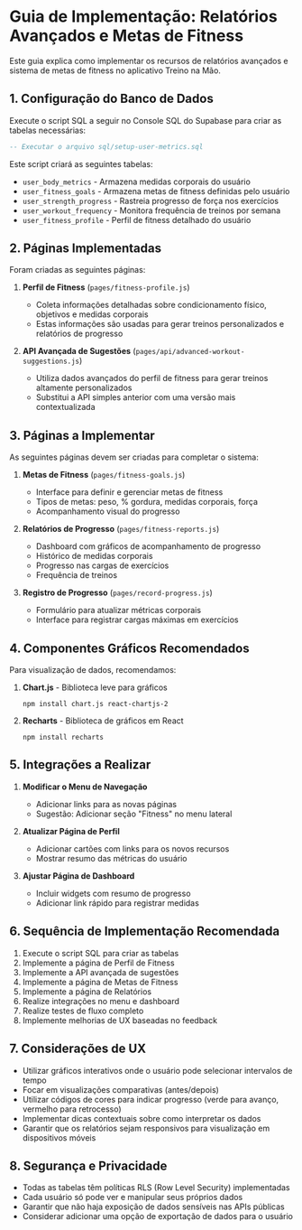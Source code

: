 # Guia de Implementação: Relatórios Avançados e Metas de Fitness

Este guia explica como implementar os recursos de relatórios avançados e sistema de metas de fitness no aplicativo Treino na Mão.

## 1. Configuração do Banco de Dados

Execute o script SQL a seguir no Console SQL do Supabase para criar as tabelas necessárias:

```sql
-- Executar o arquivo sql/setup-user-metrics.sql
```

Este script criará as seguintes tabelas:
- `user_body_metrics` - Armazena medidas corporais do usuário
- `user_fitness_goals` - Armazena metas de fitness definidas pelo usuário
- `user_strength_progress` - Rastreia progresso de força nos exercícios
- `user_workout_frequency` - Monitora frequência de treinos por semana
- `user_fitness_profile` - Perfil de fitness detalhado do usuário

## 2. Páginas Implementadas

Foram criadas as seguintes páginas:

1. **Perfil de Fitness** (`pages/fitness-profile.js`) 
   - Coleta informações detalhadas sobre condicionamento físico, objetivos e medidas corporais
   - Estas informações são usadas para gerar treinos personalizados e relatórios de progresso

2. **API Avançada de Sugestões** (`pages/api/advanced-workout-suggestions.js`)
   - Utiliza dados avançados do perfil de fitness para gerar treinos altamente personalizados
   - Substitui a API simples anterior com uma versão mais contextualizada

## 3. Páginas a Implementar 

As seguintes páginas devem ser criadas para completar o sistema:

1. **Metas de Fitness** (`pages/fitness-goals.js`)
   - Interface para definir e gerenciar metas de fitness 
   - Tipos de metas: peso, % gordura, medidas corporais, força
   - Acompanhamento visual do progresso

2. **Relatórios de Progresso** (`pages/fitness-reports.js`)
   - Dashboard com gráficos de acompanhamento de progresso
   - Histórico de medidas corporais
   - Progresso nas cargas de exercícios
   - Frequência de treinos

3. **Registro de Progresso** (`pages/record-progress.js`)
   - Formulário para atualizar métricas corporais
   - Interface para registrar cargas máximas em exercícios

## 4. Componentes Gráficos Recomendados

Para visualização de dados, recomendamos:

1. **Chart.js** - Biblioteca leve para gráficos
   ```
   npm install chart.js react-chartjs-2
   ```

2. **Recharts** - Biblioteca de gráficos em React
   ```
   npm install recharts
   ```

## 5. Integrações a Realizar

1. **Modificar o Menu de Navegação**
   - Adicionar links para as novas páginas
   - Sugestão: Adicionar seção "Fitness" no menu lateral

2. **Atualizar Página de Perfil**
   - Adicionar cartões com links para os novos recursos
   - Mostrar resumo das métricas do usuário

3. **Ajustar Página de Dashboard**
   - Incluir widgets com resumo de progresso
   - Adicionar link rápido para registrar medidas

## 6. Sequência de Implementação Recomendada

1. Execute o script SQL para criar as tabelas
2. Implemente a página de Perfil de Fitness
3. Implemente a API avançada de sugestões
4. Implemente a página de Metas de Fitness
5. Implemente a página de Relatórios
6. Realize integrações no menu e dashboard
7. Realize testes de fluxo completo
8. Implemente melhorias de UX baseadas no feedback

## 7. Considerações de UX

- Utilizar gráficos interativos onde o usuário pode selecionar intervalos de tempo
- Focar em visualizações comparativas (antes/depois)
- Utilizar códigos de cores para indicar progresso (verde para avanço, vermelho para retrocesso)
- Implementar dicas contextuais sobre como interpretar os dados
- Garantir que os relatórios sejam responsivos para visualização em dispositivos móveis

## 8. Segurança e Privacidade

- Todas as tabelas têm políticas RLS (Row Level Security) implementadas
- Cada usuário só pode ver e manipular seus próprios dados
- Garantir que não haja exposição de dados sensíveis nas APIs públicas
- Considerar adicionar uma opção de exportação de dados para o usuário 